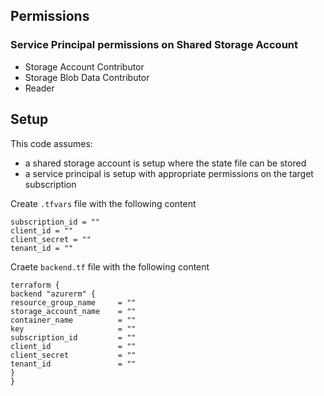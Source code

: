 ## Permissions

### Service Principal permissions on Shared Storage Account
- Storage Account Contributor
- Storage Blob Data Contributor
- Reader

## Setup

This code assumes:
- a shared storage account is setup where the state file can be stored
- a service principal is setup with appropriate permissions on the target subscription

Create `.tfvars` file with the following content

`subscription_id = ""`\
`client_id = ""`\
`client_secret = ""`\
`tenant_id = ""`

Craete `backend.tf` file with the following content

`terraform {`\
`backend "azurerm" {`\
`resource_group_name     = ""`\
`storage_account_name    = ""`\
`container_name          = ""`\
`key                     = ""`\
`subscription_id         = ""`\
`client_id               = ""`\
`client_secret           = ""`\
`tenant_id               = ""`\
`}`\
`}`